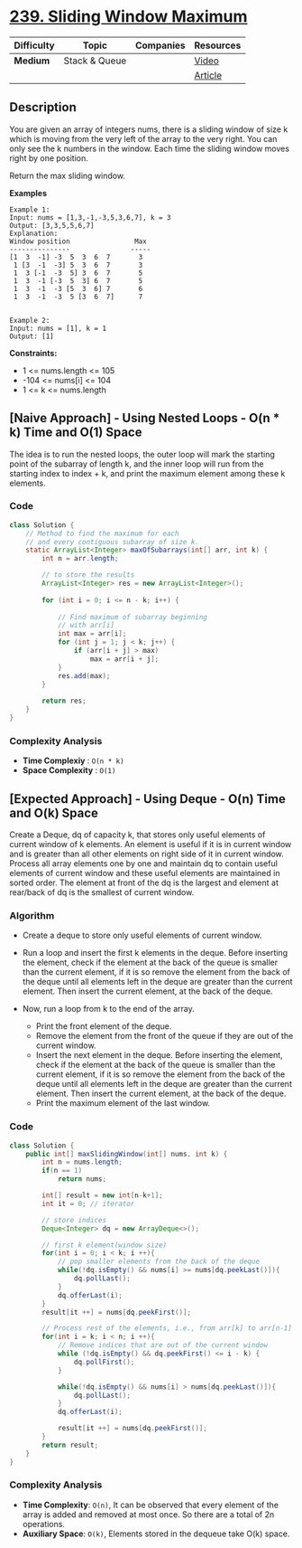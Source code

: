 # [239. Sliding Window Maximum](https://leetcode.com/problems/sliding-window-maximum/description/)

| Difficulty | Topic         | Companies | Resources   |
| ---------- | ------------- | --------- | ----------- |
| **Medium** | Stack & Queue |           | [Video](https://youtu.be/NwBvene4Imo?si=8q9-cv2yQZMVhvbz)   |
|            |               |           | [Article](https://www.geeksforgeeks.org/sliding-window-maximum-maximum-of-all-subarrays-of-size-k/) |

## Description
You are given an array of integers nums, there is a sliding window of size k which is moving from the very left of the array to the very right. You can only see the k numbers in the window. Each time the sliding window moves right by one position.

Return the max sliding window.

**Examples**

```
Example 1:
Input: nums = [1,3,-1,-3,5,3,6,7], k = 3
Output: [3,3,5,5,6,7]
Explanation: 
Window position                Max
---------------               -----
[1  3  -1] -3  5  3  6  7       3
 1 [3  -1  -3] 5  3  6  7       3
 1  3 [-1  -3  5] 3  6  7       5
 1  3  -1 [-3  5  3] 6  7       5
 1  3  -1  -3 [5  3  6] 7       6
 1  3  -1  -3  5 [3  6  7]      7


Example 2:
Input: nums = [1], k = 1
Output: [1]
```

**Constraints:**
- 1 <= nums.length <= 105
- -104 <= nums[i] <= 104
- 1 <= k <= nums.length


## [Naive Approach] - Using Nested Loops - O(n * k) Time and O(1) Space
The idea is to run the nested loops, the outer loop will mark the starting point of the subarray of length k, and the inner loop will run from the starting index to index + k, and print the maximum element among these k elements. 

### Code
```java
class Solution {
    // Method to find the maximum for each
    // and every contiguous subarray of size k.
    static ArrayList<Integer> maxOfSubarrays(int[] arr, int k) {
        int n = arr.length;

        // to store the results
        ArrayList<Integer> res = new ArrayList<Integer>();
      
        for (int i = 0; i <= n - k; i++) {
      
            // Find maximum of subarray beginning
            // with arr[i]
            int max = arr[i];
            for (int j = 1; j < k; j++) {
                if (arr[i + j] > max)
                    max = arr[i + j];
            }
            res.add(max);
        }
      
        return res;
    }
}
```

### Complexity Analysis

- **Time Complexiy** : `O(n * k)`
- **Space Complexity** : `O(1)`


## [Expected Approach] - Using Deque - O(n) Time and O(k) Space
Create a Deque, dq of capacity k, that stores only useful elements of current window of k elements. An element is useful if it is in current window and is greater than all other elements on right side of it in current window. Process all array elements one by one and maintain dq to contain useful elements of current window and these useful elements are maintained in sorted order. The element at front of the dq is the largest and element at rear/back of dq is the smallest of current window.

### Algorithm
* Create a deque to store only useful elements of current window.

* Run a loop and insert the first k elements in the deque. Before inserting the element, check if the element at the back of the queue is smaller than the current element, if it is so remove the element from the back of the deque until all elements left in the deque are greater than the current element. Then insert the current element, at the back of the deque.

* Now, run a loop from k to the end of the array.
    * Print the front element of the deque.
    * Remove the element from the front of the queue if they are out of the current window.
    * Insert the next element in the deque. Before inserting the element, check if the element at the back of the queue is smaller than the current element, if it is so remove the element from the back of the deque until all elements left in the deque are greater than the current element. Then insert the current element, at the back of the deque.
    * Print the maximum element of the last window.

### Code
```java
class Solution {
    public int[] maxSlidingWindow(int[] nums, int k) {
        int n = nums.length;
        if(n == 1) 
            return nums;

        int[] result = new int[n-k+1];
        int it = 0; // iterator

        // store indices
        Deque<Integer> dq = new ArrayDeque<>();

        // first k element(window size)
        for(int i = 0; i < k; i ++){
            // pop smaller elements from the back of the deque
            while(!dq.isEmpty() && nums[i] >= nums[dq.peekLast()]){
                dq.pollLast();
            }
            dq.offerLast(i);
        } 
        result[it ++] = nums[dq.peekFirst()];

        // Process rest of the elements, i.e., from arr[k] to arr[n-1]
        for(int i = k; i < n; i ++){
            // Remove indices that are out of the current window
            while (!dq.isEmpty() && dq.peekFirst() <= i - k) {
                dq.pollFirst();
            }

            while(!dq.isEmpty() && nums[i] > nums[dq.peekLast()]){
                dq.pollLast();
            }
            dq.offerLast(i);

            result[it ++] = nums[dq.peekFirst()];
        } 
        return result;
    }
}
```

### Complexity Analysis

- **Time Complexity**: `O(n)`, It can be observed that every element of the array is added and removed at most once. So there are a total of 2n operations.
- **Auxiliary Space**: `O(k)`, Elements stored in the dequeue take O(k) space.